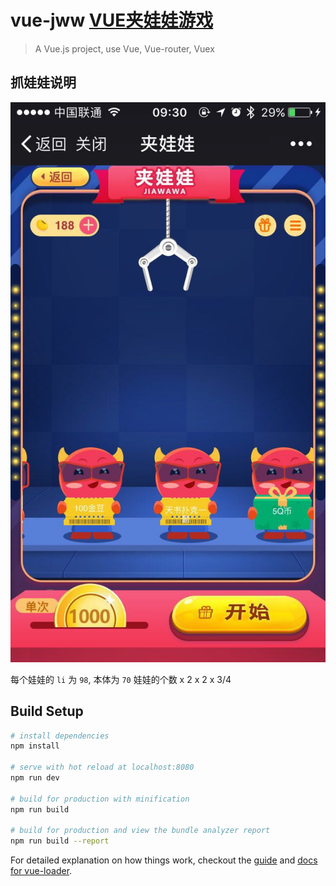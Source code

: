 # vue-jww [VUE夹娃娃游戏](https://game.niu.xunlei.com/dfw/jww.html)

> A Vue.js project, use Vue, Vue-router, Vuex

## 抓娃娃说明

![夹娃娃游戏](./about.jpg)

每个娃娃的 `li` 为 `98`, 本体为 `70`
娃娃的个数 x 2 x 2 x 3/4

## Build Setup

``` bash
# install dependencies
npm install

# serve with hot reload at localhost:8080
npm run dev

# build for production with minification
npm run build

# build for production and view the bundle analyzer report
npm run build --report
```

For detailed explanation on how things work, checkout the [guide](http://vuejs-templates.github.io/webpack/) and [docs for vue-loader](http://vuejs.github.io/vue-loader).



